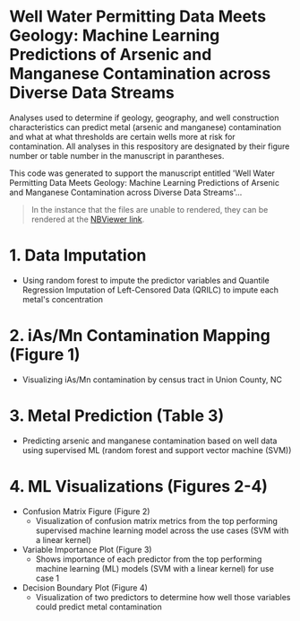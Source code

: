# Well Water Permitting Data Meets Geology: Machine Learning Predictions of Arsenic and Manganese Contamination across Diverse Data Streams

Analyses used to determine if geology, geography, and well construction characteristics can predict metal (arsenic and manganese) contamination and what at what thresholds are certain wells more at risk for contamination. All analyses in this respository are designated by their figure number or table number in the manuscript in parantheses.

This code was generated to support the manuscript entitled  'Well Water Permitting Data Meets Geology: Machine Learning Predictions of Arsenic and Manganese Contamination across Diverse Data Streams'...

> In the instance that the files are unable to rendered, they can be rendered at the [NBViewer link](). 

# 1. Data Imputation
- Using random forest to impute the predictor variables and Quantile Regression Imputation of Left-Censored Data (QRILC) to impute each metal's concentration

# 2. iAs/Mn Contamination Mapping (Figure 1)
- Visualizing iAs/Mn contamination by census tract in Union County, NC

# 3. Metal Prediction (Table 3)
- Predicting arsenic and manganese contamination based on well data using supervised ML (random forest and support vector machine (SVM))

# 4. ML Visualizations (Figures 2-4)
- Confusion Matrix Figure (Figure 2)
  - Visualization of confusion matrix metrics from the top performing supervised machine learning model across the use cases (SVM with a linear kernel)
- Variable Importance Plot (Figure 3)
  - Shows importance of each predictor from the top performing machine learning (ML) models (SVM with a linear kernel) for use case 1
- Decision Boundary Plot (Figure 4)
  - Visualization of two predictors to determine how well those variables could predict metal contamination
